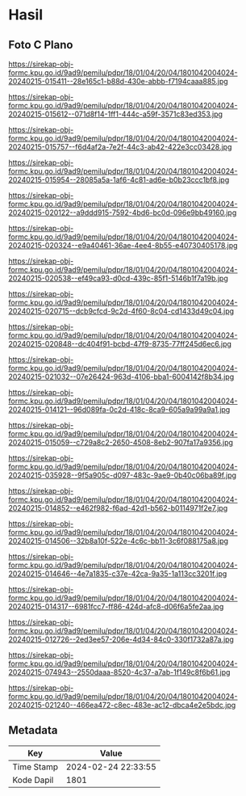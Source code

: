# Hasil

## Foto C Plano

https://sirekap-obj-formc.kpu.go.id/9ad9/pemilu/pdpr/18/01/04/20/04/1801042004024-20240215-015411--28e165c1-b88d-430e-abbb-f7194caaa885.jpg

https://sirekap-obj-formc.kpu.go.id/9ad9/pemilu/pdpr/18/01/04/20/04/1801042004024-20240215-015612--071d8f14-1ff1-444c-a59f-3571c83ed353.jpg

https://sirekap-obj-formc.kpu.go.id/9ad9/pemilu/pdpr/18/01/04/20/04/1801042004024-20240215-015757--f6d4af2a-7e2f-44c3-ab42-422e3cc03428.jpg

https://sirekap-obj-formc.kpu.go.id/9ad9/pemilu/pdpr/18/01/04/20/04/1801042004024-20240215-015954--28085a5a-1af6-4c81-ad6e-b0b23ccc1bf8.jpg

https://sirekap-obj-formc.kpu.go.id/9ad9/pemilu/pdpr/18/01/04/20/04/1801042004024-20240215-020122--a9ddd915-7592-4bd6-bc0d-096e9bb49160.jpg

https://sirekap-obj-formc.kpu.go.id/9ad9/pemilu/pdpr/18/01/04/20/04/1801042004024-20240215-020324--e9a40461-36ae-4ee4-8b55-e40730405178.jpg

https://sirekap-obj-formc.kpu.go.id/9ad9/pemilu/pdpr/18/01/04/20/04/1801042004024-20240215-020538--ef49ca93-d0cd-439c-85f1-5146b1f7a19b.jpg

https://sirekap-obj-formc.kpu.go.id/9ad9/pemilu/pdpr/18/01/04/20/04/1801042004024-20240215-020715--dcb9cfcd-9c2d-4f60-8c04-cd1433d49c04.jpg

https://sirekap-obj-formc.kpu.go.id/9ad9/pemilu/pdpr/18/01/04/20/04/1801042004024-20240215-020848--dc404f91-bcbd-47f9-8735-77ff245d6ec6.jpg

https://sirekap-obj-formc.kpu.go.id/9ad9/pemilu/pdpr/18/01/04/20/04/1801042004024-20240215-021032--07e26424-963d-4106-bba1-6004142f8b34.jpg

https://sirekap-obj-formc.kpu.go.id/9ad9/pemilu/pdpr/18/01/04/20/04/1801042004024-20240215-014121--96d089fa-0c2d-418c-8ca9-605a9a99a9a1.jpg

https://sirekap-obj-formc.kpu.go.id/9ad9/pemilu/pdpr/18/01/04/20/04/1801042004024-20240215-015059--c729a8c2-2650-4508-8eb2-907fa17a9356.jpg

https://sirekap-obj-formc.kpu.go.id/9ad9/pemilu/pdpr/18/01/04/20/04/1801042004024-20240215-035928--9f5a905c-d097-483c-9ae9-0b40c06ba89f.jpg

https://sirekap-obj-formc.kpu.go.id/9ad9/pemilu/pdpr/18/01/04/20/04/1801042004024-20240215-014852--e462f982-f6ad-42d1-b562-b0114971f2e7.jpg

https://sirekap-obj-formc.kpu.go.id/9ad9/pemilu/pdpr/18/01/04/20/04/1801042004024-20240215-014506--32b8a10f-522e-4c6c-bb11-3c6f088175a8.jpg

https://sirekap-obj-formc.kpu.go.id/9ad9/pemilu/pdpr/18/01/04/20/04/1801042004024-20240215-014646--4e7a1835-c37e-42ca-9a35-1a113cc3201f.jpg

https://sirekap-obj-formc.kpu.go.id/9ad9/pemilu/pdpr/18/01/04/20/04/1801042004024-20240215-014317--6981fcc7-ff86-424d-afc8-d06f6a5fe2aa.jpg

https://sirekap-obj-formc.kpu.go.id/9ad9/pemilu/pdpr/18/01/04/20/04/1801042004024-20240215-012726--2ed3ee57-206e-4d34-84c0-330f1732a87a.jpg

https://sirekap-obj-formc.kpu.go.id/9ad9/pemilu/pdpr/18/01/04/20/04/1801042004024-20240215-074943--2550daaa-8520-4c37-a7ab-1f149c8f6b61.jpg

https://sirekap-obj-formc.kpu.go.id/9ad9/pemilu/pdpr/18/01/04/20/04/1801042004024-20240215-021240--466ea472-c8ec-483e-ac12-dbca4e2e5bdc.jpg


## Metadata

| Key        | Value               |
| ---------- | ------------------- |
| Time Stamp | 2024-02-24 22:33:55 |
| Kode Dapil | 1801                |



